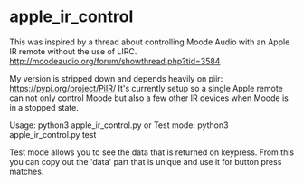 # apple_ir_control

This was inspired by a thread about controlling Moode Audio with an Apple IR remote without the use of LIRC. http://moodeaudio.org/forum/showthread.php?tid=3584

My version is stripped down and depends heavily on piir: https://pypi.org/project/PiIR/ It's currently setup so a single Apple remote can not only control Moode but also a few other IR devices when Moode is in a stopped state.

Usage: python3 apple_ir_control.py
or
Test mode: python3 apple_ir_control.py test

Test mode allows you to see the data that is returned on keypress.  From this you can copy out the 'data' part that is unique and use it for button press matches.
